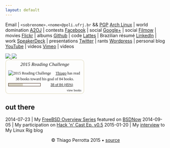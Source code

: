 ```yaml
---
layout: default
---
```


Email | `<sobrenome>.<nome>@poli.ufrj.br` && [PGP](http://pgp.mit.edu/pks/lookup?op=vindex&search=0x755D25D2A905373C)
[Arch Linux](https://wiki.archlinux.org/index.php/User:Thiagowfx) | world domination
[A2OJ](http://ahmed-aly.com/Profile.jsp?Username=thiagowfx) | contests
[Facebook](http://facebook.com/thiagoperrotta) | social
[Google+](http://plus.google.com/+ThiagoBarrosoPerrotta) | social
[Filmow](http://filmow.com/usuario/thiagowfx/) | movies
[Flickr](https://www.flickr.com/people/thiagowfx/) | albums
[Github](https://github.com/thiagowfx/) | code
[Lattes](http://lattes.cnpq.br/8288527832534487) | Brazilian résumé
[LinkedIn](http://br.linkedin.com/in/thiagoperrotta) | work
[SpeakerDeck](https://speakerdeck.com/thiagowfx) | presentations
[Twitter](http://twitter.com/thiagowfx) | rants
[Wordpress](http://thiagoperrotta.wordpress.com) | personal blog
[YouTube](http://youtube.com/user/thiagomp40) | videos
[Vimeo](https://vimeo.com/thiagowfx) | videos

<a href="https://stackexchange.com/users/1934732/thiagowfx">
  <img src="http://stackexchange.com/users/flair/1934732.png">
</a>

<a href="https://projecteuler.net/profile/thiagowfx.png">
  <img src="https://projecteuler.net/profile/thiagowfx.png">
</a>

<div id="gr_challenge_3082" style="text-align: center; border: 2px solid #EBE8D5; border-radius:10px; padding: 0px 7px 0px 7px; max-width:230px; min-height: 100px">
  <div id="gr_challenge_progress_body_3082" style="font-size: 12px; font-family: georgia,serif;line-height: 18px">
    <h3 style="margin: 4px 0 10px; font-weight: normal; text-align: center">
      <a href="https://www.goodreads.com/challenges/3082-2015-reading-challenge" style="text-decoration: none; font-family:georgia,serif;font-style:italic; font-size: 1.1em">2015 Reading Challenge</a>
    </h3>
        <div class="challengePic">
          <a href="https://www.goodreads.com/challenges/3082-2015-reading-challenge"><img alt="2015 Reading Challenge" src="https://d.gr-assets.com/challenges/1420220454p2/3082.jpg" style="float:left; margin-right: 10px; border: 0 none" /></a>
        </div>
      <div>
        <a href="https://www.goodreads.com/user/show/7873832-thiago">Thiago</a> has
             read 38 books toward his goal of 84 books.
      </div>
      <div style="width: 100px; margin: 4px 5px 5px 0; float: left; border: 1px solid #382110; height: 8px; overflow: hidden; background-color: #FFF">
        <div style="width: 45%; background-color: #D7D2C4; float: left"><span style="visibility:hidden">hide</span></div>
      </div>
      <div style="font-family: arial, verdana, helvetica, sans-serif;font-size:90%">
        <a href="https://www.goodreads.com/user_challenges/2086647">38 of 84 (45%)</a>
      </div>
        <div style="text-align: right;">
          <a href="https://www.goodreads.com/user_challenges/2086647" style="text-decoration: none; font-size: 10px;">view books</a>
        </div>
  </div>
   <script src="https://www.goodreads.com/user_challenges/widget/7873832-thiago?challenge_id=3082&v=2"></script>
</div>

## out there

2014-07-23 | My [FreeBSD Overview Series](https://thiagoperrotta.wordpress.com/2014/07/20/here-be-dragons-freebsd-overview-part-i/) featured on [BSDNow](http://www.bsdnow.tv/episodes/2014_07_23-des_challenge_iv)
2014-09-05 | My participation on [Hack 'n' Cast Ep. v0.5](http://mindbending.org/pt/hack-n-cast-v05-por-que-usar-gnulinux)
2015-01-20 | My [interview](http://www.mylinuxrig.com/post/108656757988/the-linux-setup-thiago-perrotta-student) to My Linux Rig blog

<p align="center">© Thiago Perrotta 2015 &#8226; <a href="https://github.com/thiagowfx/thiagowfx.github.io">source</a></p>
